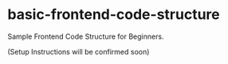 # basic-frontend-code-structure
Sample Frontend Code Structure for Beginners. 

(Setup Instructions will be confirmed soon)
